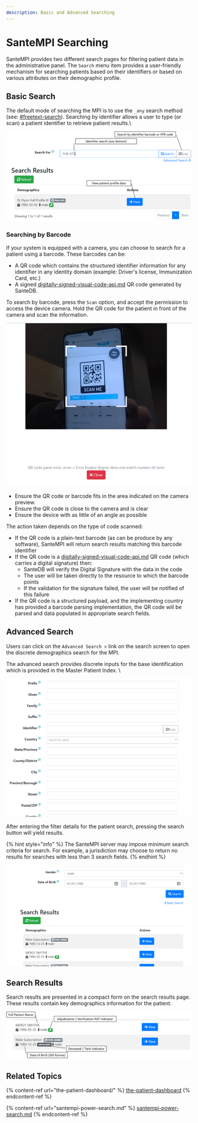 ```yaml
---
description: Basic and Advanced Searching
---
```


# SanteMPI Searching

SanteMPI provides two different search pages for filtering patient data in the administrative panel. The `Search` menu item provides a user-friendly mechanism for searching patients based on their identifiers or based on various attributes on their demographic profile.

## Basic Search

The default mode of searching the MPI is to use the `_any` search method (see: [#freetext-search](../../developers/service-apis/health-data-service-interface-hdsi/hdsi-query-syntax/#freetext-search "mention")). Searching by identifier allows a user to type (or scan) a patient identifier to retrieve patient results.\


![](<../../.gitbook/assets/image (437) (1) (1) (1) (1) (1) (1).png>)

### Searching by Barcode

If your system is equipped with a camera, you can choose to search for a patient using a barcode. These barcodes can be:

* A QR code which contains the structured identifier information for any identifier in any identity domain (example: Driver's license, Immunization Card, etc.)
* A signed [digitally-signed-visual-code-api.md](../../developers/santedb-software-publishers/gs1-bms-xml/digitally-signed-visual-code-api.md "mention") QR code generated by SanteDB.

To search by barcode, press the `Scan` option, and accept the permission to access the device camera. Hold the QR code for the patient in front of the camera and scan the information.

![](<../../.gitbook/assets/image (433) (1) (1) (1).png>)

* Ensure the QR code or barcode fits in the area indicated on the camera preview.
* Ensure the QR code is close to the camera and is clear
* Ensure the device with as little of an angle as possible

The action taken depends on the type of code scanned:

* If the QR code is a plain-text barcode (as can be produce by any software), SanteMPI will return search results matching this barcode identifier
* If the QR code is a [digitally-signed-visual-code-api.md](../../developers/santedb-software-publishers/gs1-bms-xml/digitally-signed-visual-code-api.md "mention") QR code (which carries a digital signature) then:
  * SanteDB will verify the Digital Signature with the data in the code
  * The user will be taken directly to the resource to which the barcode points
  * If the validation for the signature failed, the user will be notified of this failure
* If the QR code is a structured payload, and the implementing country has provided a barcode parsing implementation, the QR code will be parsed and data populated in appropriate search fields.

## Advanced Search

Users can click on the `Advanced Search >` link on the search screen to open the discrete demographics search for the MPI.

The advanced search provides discrete inputs for the base identification which is provided in the Master Patient Index. \


![](<../../.gitbook/assets/image (428) (1) (1) (1) (1) (1).png>)

After entering the filter details for the patient search, pressing the search button will yield results.

{% hint style="info" %}
The SanteMPI server may impose minimum search criteria for search. For example, a jurisdiction may choose to return no results for searches with less than 3 search fields.
{% endhint %}

![](<../../.gitbook/assets/image (440) (1) (1) (1) (1) (1).png>)

## Search Results

Search results are presented in a compact form on the search results page. These results contain key demographics information for the patient.

![](<../../.gitbook/assets/image (422) (1).png>)

## Related Topics

{% content-ref url="the-patient-dashboard/" %}
[the-patient-dashboard](the-patient-dashboard/)
{% endcontent-ref %}

{% content-ref url="santempi-power-search.md" %}
[santempi-power-search.md](santempi-power-search.md)
{% endcontent-ref %}
